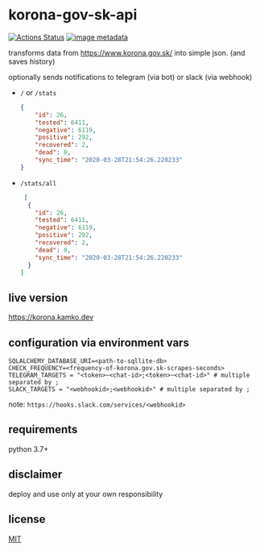 # korona-gov-sk-api
[![Actions Status](https://github.com/kamko/korona-gov-sk-api/workflows/Docker%20build/badge.svg)](https://github.com/kamko/korona-gov-sk-api/actions "docker build status badge")
[![image metadata](https://images.microbadger.com/badges/image/kamko/korona-gov-sk-api.svg)](https://microbadger.com/images/kamko/korona-gov-sk-api "kamko/echoer image metadata")

transforms data from https://www.korona.gov.sk/ into simple json. (and saves history)

optionally sends notifications to telegram (via bot) or slack (via webhook)

- `/` or `/stats`
    ```json
    {
        "id": 26,
        "tested": 6411,
        "negative": 6119,
        "positive": 292,
        "recovered": 2,
        "dead": 0, 
        "sync_time": "2020-03-28T21:54:26.220233"
    }
    ```
- `/stats/all`
    ```json
     [
      {
        "id": 26,
        "tested": 6411,
        "negative": 6119,
        "positive": 292,
        "recovered": 2,
        "dead": 0, 
        "sync_time": "2020-03-28T21:54:26.220233"
      }
    ]
    ```
## live version
https://korona.kamko.dev

## configuration via environment vars
```
SQLALCHEMY_DATABASE_URI=<path-to-sqllite-db>
CHECK_FREQUENCY=<frequency-of-korona.gov.sk-scrapes-seconds>
TELEGRAM_TARGETS = "<token>~<chat-id>;<token>~<chat-id>" # multiple separated by ;
SLACK_TARGETS = "<webhookid>;<webhookid>" # multiple separated by ;
```

note: `https://hooks.slack.com/services/<webhookid>`

## requirements
python 3.7+

## disclaimer

deploy and use only at your own responsibility

## license
[MIT](LICENSE)
